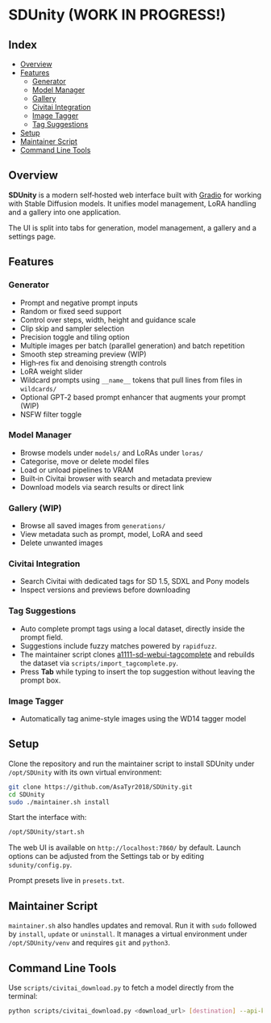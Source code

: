 # SDUnity (WORK IN PROGRESS!)

## Index
- [Overview](#overview)
- [Features](#features)
  - [Generator](#generator)
  - [Model Manager](#model-manager)
  - [Gallery](#gallery)
  - [Civitai Integration](#civitai-integration)
  - [Image Tagger](#image-tagger)
  - [Tag Suggestions](#tag-suggestions)
- [Setup](#setup)
- [Maintainer Script](#maintainer-script)
- [Command Line Tools](#command-line-tools)

## Overview
**SDUnity** is a modern self‑hosted web interface built with [Gradio](https://www.gradio.app/) for working with Stable Diffusion models. It unifies model management, LoRA handling and a gallery into one application.

The UI is split into tabs for generation, model management, a gallery and a settings page.

## Features
### Generator
- Prompt and negative prompt inputs
- Random or fixed seed support
- Control over steps, width, height and guidance scale
- Clip skip and sampler selection
- Precision toggle and tiling option
- Multiple images per batch (parallel generation) and batch repetition
- Smooth step streaming preview (WIP)
- High‑res fix and denoising strength controls
- LoRA weight slider
- Wildcard prompts using `__name__` tokens that pull lines from files in `wildcards/`
- Optional GPT‑2 based prompt enhancer that augments your prompt (WIP)
- NSFW filter toggle

### Model Manager
- Browse models under `models/` and LoRAs under `loras/`
- Categorise, move or delete model files
- Load or unload pipelines to VRAM
- Built‑in Civitai browser with search and metadata preview
- Download models via search results or direct link

### Gallery (WIP)
- Browse all saved images from `generations/`
- View metadata such as prompt, model, LoRA and seed
- Delete unwanted images


### Civitai Integration
- Search Civitai with dedicated tags for SD 1.5, SDXL and Pony models
- Inspect versions and previews before downloading

### Tag Suggestions
- Auto complete prompt tags using a local dataset, directly inside the prompt field.
- Suggestions include fuzzy matches powered by `rapidfuzz`.
- The maintainer script clones
  [a1111-sd-webui-tagcomplete](https://github.com/DominikDoom/a1111-sd-webui-tagcomplete)
  and rebuilds the dataset via `scripts/import_tagcomplete.py`.
- Press **Tab** while typing to insert the top suggestion without leaving the prompt box.
### Image Tagger
- Automatically tag anime-style images using the WD14 tagger model


## Setup
Clone the repository and run the maintainer script to install SDUnity under `/opt/SDUnity` with its own virtual environment:

```bash
git clone https://github.com/AsaTyr2018/SDUnity.git
cd SDUnity
sudo ./maintainer.sh install
```

Start the interface with:

```bash
/opt/SDUnity/start.sh
```

The web UI is available on `http://localhost:7860/` by default. Launch options can be adjusted from the Settings tab or by editing `sdunity/config.py`.

Prompt presets live in `presets.txt`. 

## Maintainer Script
`maintainer.sh` also handles updates and removal. Run it with `sudo` followed by `install`, `update` or `uninstall`. It manages a virtual environment under `/opt/SDUnity/venv` and requires `git` and `python3`.

## Command Line Tools
Use `scripts/civitai_download.py` to fetch a model directly from the terminal:

```bash
python scripts/civitai_download.py <download_url> [destination] --api-key YOUR_KEY
```
